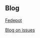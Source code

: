 ## Blog

[Fedepot](https://www.fedepot.com)

[Blog on issues](https://github.com/thundernet8/Blog/issues)
